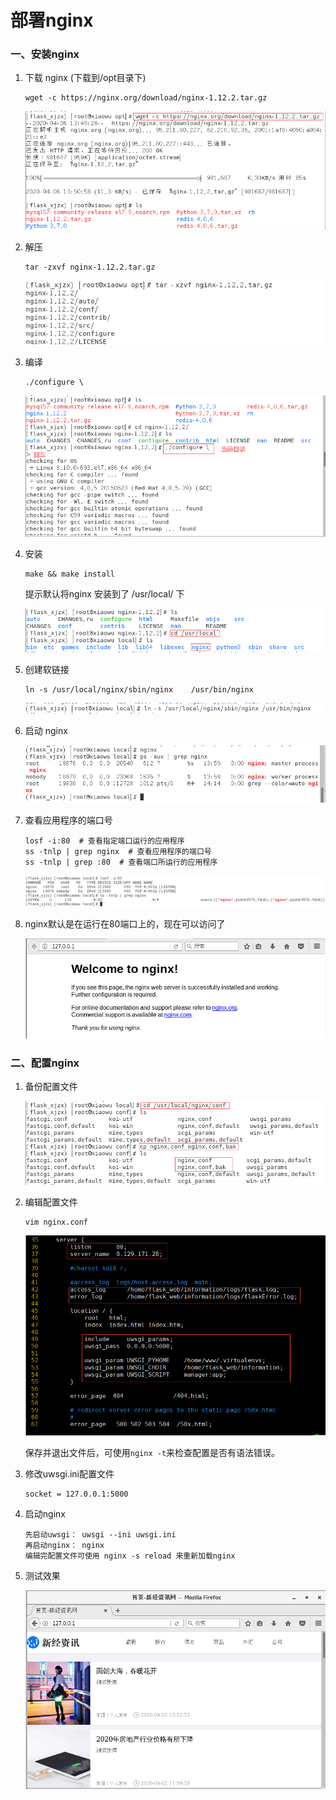 # 部署nginx

### 一、安装nginx

1. 下载 nginx (下载到/opt目录下)

   ```
   wget -c https://nginx.org/download/nginx-1.12.2.tar.gz
   ```

   ![image-20200406140638248](../media/images/image-20200406140638248.png)

2. 解压

   ```
   tar -zxvf nginx-1.12.2.tar.gz
   ```

   ![image-20200406140707533](../media/images/image-20200406140707533.png)

3. 编译

   ```
   ./configure \
   ```

   ![image-20200406140958464](../media/images/image-20200406140958464.png)

4. 安装

   ```
   make && make install
   ```

   提示默认将nginx 安装到了 /usr/local/ 下

   ![image-20200406141214815](../media/images/image-20200406141214815.png)

5. 创建软链接

   ```
   ln -s /usr/local/nginx/sbin/nginx    /usr/bin/nginx
   ```

   ![image-20200406141304664](../media/images/image-20200406141304664.png)

6. 启动 nginx

   ![image-20200406141520550](../media/images/image-20200406141520550.png)

7. 查看应用程序的端口号

   ```shell
   losf -i:80  # 查看指定端口运行的应用程序
   ss -tnlp | grep nginx  # 查看应用程序的端口号
   ss -tnlp | grep :80  # 查看端口所运行的应用程序
   ```

   

   ![image-20200406142053717](../media/images/image-20200406142053717.png)

8. nginx默认是在运行在80端口上的，现在可以访问了

   ![image-20200406142733471](../media/images/image-20200406142733471.png)





### 二、配置nginx

1. 备份配置文件

   

   ![image-20200406155858211](../media/images/image-20200406155858211.png)

2. 编辑配置文件

   ```
   vim nginx.conf
   ```

   ![image-20200412104642058](../media/images/image-20200412104642058.png)
   
   保存并退出文件后，可使用`nginx -t`来检查配置是否有语法错误。

3. 修改uwsgi.ini配置文件

   ```
   socket = 127.0.0.1:5000
   ```

4. 启动nginx

   ```
   先启动uwsgi： uwsgi --ini uwsgi.ini
   再启动nginx： nginx
   编辑完配置文件可使用 nginx -s reload 来重新加载nginx
   ```

5. 测试效果

   ![image-20200406160853308](../media/images/image-20200406160853308.png)


